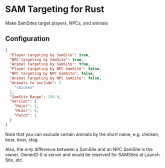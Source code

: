# SAM Targeting for Rust
Make SamSites target players, NPCs, and animals

## Configuration
```json
{
  "Player targeting by SamSite": true,
  "NPC targeting by SamSite": true,
  "Animal targeting by SamSite": true,
  "Player targeting by NPC SamSite": false,
  "NPC targeting by NPC SamSite": false,
  "Animal targeting by NPC SamSite": false,
  "Animals to exclude": [
    "chicken"
  ],
  "SamSite Range": 150.0,
  "Version": {
    "Major": 1,
    "Minor": 0,
    "Patch": 1
  }
}
```

Note that you can exclude certain animals by the short name, e.g. chicken, bear, boar, stag.

Also, the only difference between a SamSite and an NPC SamSite is the owner.  OwnerID 0 is server and would be reserved for SAMSites at Launch Site, etc.
